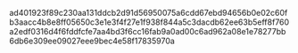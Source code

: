 ad401923f89c230aa131ddcb2d91d56950075a6cdd67ebd94656b0e02c60fb3aacc4b8e8ff05650c3e1e3f4f27e1f938f844a5c3dacdb62ee63b5eff8f760a2edf0316d4f6fddfcfe7aa4bd3f6cc16fab9a0ad00c6ad962a08e1e78277bb6db6e309ee09027eee9bec4e58f17835970a
